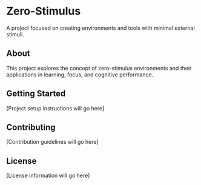 # Zero-Stimulus

A project focused on creating environments and tools with minimal external stimuli.

## About

This project explores the concept of zero-stimulus environments and their applications in learning, focus, and cognitive performance.

## Getting Started

[Project setup instructions will go here]

## Contributing

[Contribution guidelines will go here]

## License

[License information will go here] 